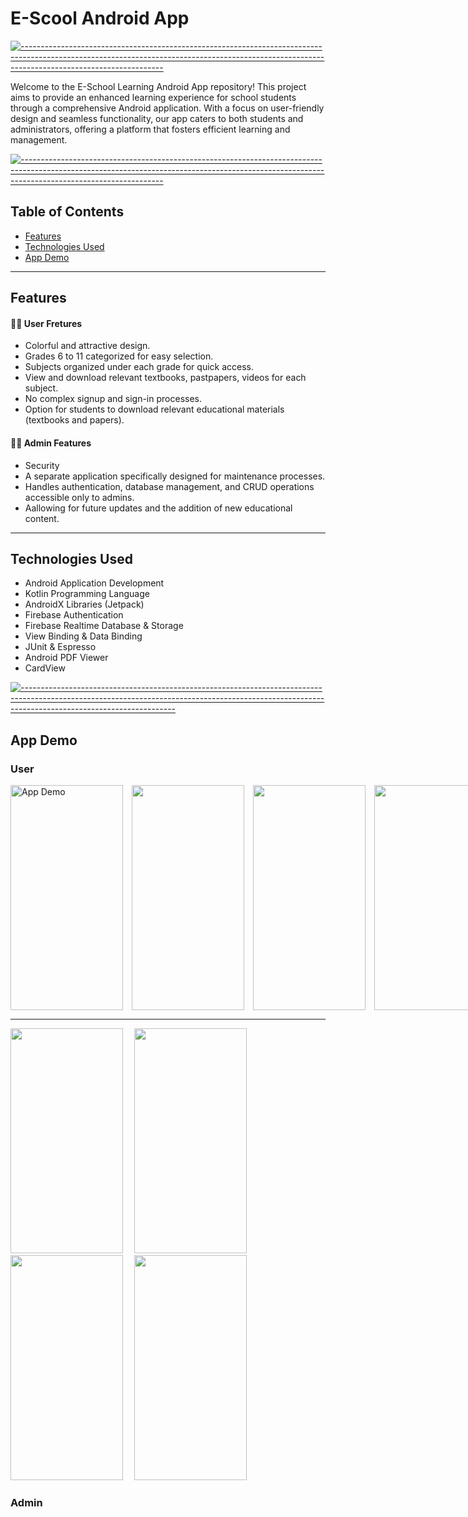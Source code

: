 # E-Scool Android App

[![-----------------------------------------------------------------------------------------------------------------------------------------------------------------------------------------------](
https://raw.githubusercontent.com/andreasbm/readme/master/assets/lines/aqua.png)](https://github.com/BaseMax?tab=repositories)

Welcome to the E-School Learning Android App repository! This project aims to provide an enhanced learning experience for school students through a comprehensive Android application. With a focus on user-friendly design and seamless functionality, our app caters to both students and administrators, offering a platform that fosters efficient learning and management.

[![-----------------------------------------------------------------------------------------------------------------------------------------------------------------------------------------------](
https://raw.githubusercontent.com/andreasbm/readme/master/assets/lines/aqua.png)](https://github.com/BaseMax?tab=repositories)

## Table of Contents

- [Features](#features)
- [Technologies Used](#technologies-used)
- [App Demo](#app-demo)

---

## Features

#### 🙋‍♀️ User Fretures
- Colorful and attractive design.
- Grades 6 to 11 categorized for easy selection.
- Subjects organized under each grade for quick access.
- View and download relevant textbooks, pastpapers, videos for each subject.
- No complex signup and sign-in processes.
-  Option for students to download relevant educational materials (textbooks and papers).

#### 🧑‍💼 Admin Features

- Security
- A separate application specifically designed for maintenance processes.
- Handles authentication, database management, and CRUD operations accessible only to admins.
- Aallowing for future updates and the addition of new educational content.
  
---

## Technologies Used

- Android Application Development
- Kotlin Programming Language
- AndroidX Libraries (Jetpack)
- Firebase Authentication
- Firebase Realtime Database & Storage
- View Binding & Data Binding
- JUnit & Espresso
- Android PDF Viewer
- CardView

[![--------------------------------------------------------------------------------------------------------------------------------------------------------------------------------------------------](
https://raw.githubusercontent.com/andreasbm/readme/master/assets/lines/aqua.png)](https://github.com/BaseMax?tab=repositories)

## App Demo 

### User

<div style="display: flex; justify-content: space-between;">
    <img src="https://github.com/Vindyani1999/E-School/assets/145743416/05e1ea31-39e6-4b63-baa1-7e60bd7bffcf" alt="App Demo" width="180" height="360">&emsp;
    <img src="https://github.com/Vindyani1999/E-School/assets/145743416/bcaa7bb2-858e-4de8-8ecc-1e428f57fa7a" alt="" width="180" height="360">&emsp;
    <img src="https://github.com/Vindyani1999/E-School/assets/145743416/bb339029-5d76-4f9b-aade-a4204b76dc02" alt="" width="180" height="360">&emsp;
    <img src="https://github.com/Vindyani1999/E-School/assets/145743416/88f56802-1754-473c-bf5b-d5ec20fabc67" alt="" width="180" height="360">&emsp;
</div>

---

<div>
    <img src="https://github.com/Vindyani1999/E-School/assets/145743416/f561af1a-1486-48ad-b238-adbf1cbd3771" alt="" width="180" height="360">&emsp;
    <img src="https://github.com/Vindyani1999/E-School/assets/145743416/f9a5ba19-cf71-467a-9e99-516b119ad1f4" alt="" width="180" height="360">&emsp;
    <img src="https://github.com/Vindyani1999/E-School/assets/145743416/524271ee-7168-49f4-a62b-e8f49ea4da03" alt="" width="180" height="360">&emsp;
    <img src="https://github.com/Vindyani1999/E-School/assets/145743416/3744d967-8e43-4662-b53d-43f23c2dfa29" alt="" width="180" height="360">&emsp;
</div>

### Admin






